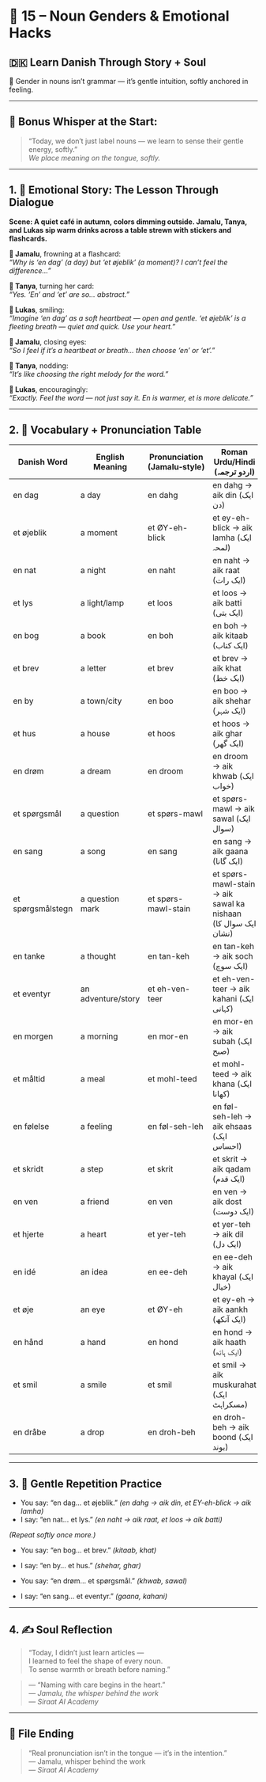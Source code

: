 # 🌟 15 – Noun Genders & Emotional Hacks  
## 🇩🇰 Learn Danish Through Story + Soul  
🧠 Gender in nouns isn’t grammar — it’s gentle intuition, softly anchored in feeling.

---

## 🌱 Bonus Whisper at the Start:
> “Today, we don’t just label nouns — we learn to sense their gentle energy, softly.”  
> _We place meaning on the tongue, softly._

---

## 1. 🧵 Emotional Story: The Lesson Through Dialogue

**Scene: A quiet café in autumn, colors dimming outside. Jamalu, Tanya, and Lukas sip warm drinks across a table strewn with stickers and flashcards.**

**👤 Jamalu**, frowning at a flashcard:  
*“Why is ‘en dag’ (a day) but ‘et øjeblik’ (a moment)? I can’t feel the difference…”*

**🎨 Tanya**, turning her card:  
*“Yes. ‘En’ and ‘et’ are so… abstract.”*

**💬 Lukas**, smiling:  
*“Imagine ‘en dag’ as a soft heartbeat — open and gentle. ‘et øjeblik’ is a fleeting breath — quiet and quick. Use your heart.”*

**👤 Jamalu**, closing eyes:  
*“So I feel if it’s a heartbeat or breath… then choose ‘en’ or ‘et’.”*

**🎨 Tanya**, nodding:  
*“It’s like choosing the right melody for the word.”*

**💬 Lukas**, encouragingly:  
*“Exactly. Feel the word — not just say it. En is warmer, et is more delicate.”*

---

## 2. 📘 Vocabulary + Pronunciation Table

| Danish Word         | English Meaning     | Pronunciation (Jamalu‑style) | Roman Urdu/Hindi (اردو ترجمہ)                          |
|---------------------|----------------------|------------------------------|----------------------------------------------------------|
| en dag              | a day                | en dahg                      | en dahg → aik din (ایک دن)                              |
| et øjeblik          | a moment             | et ØY-eh-blick               | et ey-eh-blick → aik lamha (ایک لمحہ)                   |
| en nat              | a night              | en naht                      | en naht → aik raat (ایک رات)                            |
| et lys              | a light/lamp         | et loos                      | et loos → aik batti (ایک بتی)                           |
| en bog              | a book               | en boh                       | en boh → aik kitaab (ایک کتاب)                          |
| et brev             | a letter             | et brev                      | et brev → aik khat (ایک خط)                              |
| en by               | a town/city          | en boo                       | en boo → aik shehar (ایک شہر)                           |
| et hus              | a house              | et hoos                      | et hoos → aik ghar (ایک گھر)                            |
| en drøm             | a dream              | en droom                     | en droom → aik khwab (ایک خواب)                         |
| et spørgsmål        | a question           | et spørs-mawl                | et spørs-mawl → aik sawal (ایک سوال)                    |
| en sang             | a song               | en sang                      | en sang → aik gaana (ایک گانا)                          |
| et spørgsmålstegn   | a question mark      | et spørs-mawl-stain          | et spørs-mawl-stain → aik sawal ka nishaan (ایک سوال کا نشان) |
| en tanke            | a thought            | en tan-keh                   | en tan-keh → aik soch (ایک سوچ)                         |
| et eventyr          | an adventure/story   | et eh-ven-teer               | et eh-ven-teer → aik kahani (ایک کہانی)                 |
| en morgen           | a morning            | en mor-en                    | en mor-en → aik subah (ایک صبح)                         |
| et måltid           | a meal               | et mohl-teed                 | et mohl-teed → aik khana (ایک کھانا)                    |
| en følelse          | a feeling            | en føl-seh-leh               | en føl-seh-leh → aik ehsaas (ایک احساس)                |
| et skridt           | a step                | et skrit                     | et skrit → aik qadam (ایک قدم)                          |
| en ven              | a friend             | en ven                       | en ven → aik dost (ایک دوست)                            |
| et hjerte           | a heart              | et yer-teh                   | et yer-teh → aik dil (ایک دل)                           |
| en idé              | an idea               | en ee-deh                    | en ee-deh → aik khayal (ایک خیال)                      |
| et øje              | an eye                | et ØY-eh                     | et ey-eh → aik aankh (ایک آنکھ)                         |
| en hånd             | a hand                | en hond                      | en hond → aik haath (ایک ہاتھ)                         |
| et smil             | a smile               | et smil                      | et smil → aik muskurahat (ایک مسکراہٹ)                 |
| en dråbe            | a drop                 | en droh-beh                 | en droh-beh → aik boond (ایک بوند)                     |

---

## 3. 🔁 Gentle Repetition Practice

- You say: “en dag… et øjeblik.” _(en dahg → aik din, et EY-eh-blick → aik lamha)_  
- I say: “en nat… et lys.” _(en naht → aik raat, et loos → aik batti)_

_(Repeat softly once more.)_

- You say: “en bog… et brev.” _(kitaab, khat)_  
- I say: “en by… et hus.” _(shehar, ghar)_

- You say: “en drøm… et spørgsmål.” _(khwab, sawal)_  
- I say: “en sang… et eventyr.” _(gaana, kahani)_

---

## 4. ✍️ Soul Reflection

> “Today, I didn’t just learn articles —  
> I learned to feel the shape of every noun.  
> To sense warmth or breath before naming.”

> — “Naming with care begins in the heart.”  
> — *Jamalu, the whisper behind the work*  
> — *Siraat AI Academy*

---

## 🌟 File Ending

> “Real pronunciation isn’t in the tongue — it’s in the intention.”  
> — Jamalu, whisper behind the work  
> — *Siraat AI Academy*
